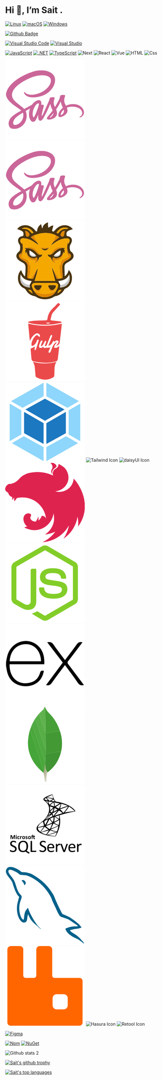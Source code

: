 <h1 align="left"> Hi 👋, I’m Sait .</h1>

[![Linux](https://svgshare.com/i/Zhy.svg)](https://svgshare.com/i/Zhy.svg)
[![macOS](https://svgshare.com/i/ZjP.svg)](https://svgshare.com/i/ZjP.svg)
[![Windows](https://svgshare.com/i/ZhY.svg)](https://svgshare.com/i/ZhY.svg)

[![Github Badge](https://img.shields.io/badge/-Github-000?style=quare&labelColor=000&logo=Github&logoColor=white&link=link)](link) 

[![Visual Studio Code](https://img.shields.io/badge/--007ACC?logo=visual%20studio%20code&logoColor=ffffff)](https://code.visualstudio.com/)
[![Visual Studio](https://badgen.net/badge/icon/visualstudio?icon=visualstudio&label)](https://visualstudio.microsoft.com)

[![JavaScript](https://img.shields.io/badge/--F7DF1E?logo=javascript&logoColor=000)](https://www.javascript.com/)
[![.NET](https://img.shields.io/badge/--512BD4?logo=.net&logoColor=ffffff)](https://dotnet.microsoft.com/)
[![TypeScript](https://img.shields.io/badge/--3178C6?logo=typescript&logoColor=ffffff)](https://www.typescriptlang.org/)
![Next](https://img.shields.io/badge/-Next.js-000000?logo=next.js&logoColor=FFFFFF)
![React](https://img.shields.io/badge/-React-61DAFB?logo=react&logoColor=FFFFFF)
![Vue](https://img.shields.io/badge/-Vue.js-4FC08D?logo=vue.js&logoColor=FFFFFF)
![HTML](https://img.shields.io/badge/-HTML-E34F26?logo=html5&logoColor=FFFFFF)
![Css](https://img.shields.io/badge/-CSS-1572B6?logo=css3&logoColor=FFFFFF)

![Sass Icon](https://raw.githubusercontent.com/devicons/devicon/master/icons/sass/sass-original.svg)
![SCSS Icon](https://raw.githubusercontent.com/devicons/devicon/master/icons/sass/sass-original.svg)
![Grunt Icon](https://raw.githubusercontent.com/devicons/devicon/master/icons/grunt/grunt-original.svg)
![Gulp Icon](https://raw.githubusercontent.com/devicons/devicon/master/icons/gulp/gulp-plain.svg)
![Webpack Icon](https://raw.githubusercontent.com/devicons/devicon/master/icons/webpack/webpack-original.svg)
<img src="https://tailwindcss.com/favicon-32x32.png" alt="Tailwind Icon" width="24"/>
<img src="https://raw.githubusercontent.com/saadeghi/daisyui/main/docs/.vuepress/public/logo.png" alt="daisyUI Icon" width="24"/>
![NestJS Icon](https://raw.githubusercontent.com/devicons/devicon/master/icons/nestjs/nestjs-plain.svg)
![Node.js Icon](https://raw.githubusercontent.com/devicons/devicon/master/icons/nodejs/nodejs-original.svg)
![Express.js Icon](https://raw.githubusercontent.com/devicons/devicon/master/icons/express/express-original.svg)
![MongoDB Icon](https://raw.githubusercontent.com/devicons/devicon/master/icons/mongodb/mongodb-original.svg)
![Microsoft SQL Server Icon](https://raw.githubusercontent.com/devicons/devicon/master/icons/microsoftsqlserver/microsoftsqlserver-plain-wordmark.svg)
![MySQL Icon](https://raw.githubusercontent.com/devicons/devicon/master/icons/mysql/mysql-original.svg)
![RabbitMQ Icon](https://raw.githubusercontent.com/devicons/devicon/master/icons/rabbitmq/rabbitmq-original.svg)
![Hasura Icon](https://raw.githubusercontent.com/hasura/graphql-engine/main/community/branding/logo/hasura_logo_horizontal_blue_300x100.png)
![Retool Icon](https://avatars.githubusercontent.com/u/27364458?s=200&v=4)


[![Figma](https://img.shields.io/badge/--F24E1E?logo=figma&logoColor=ffffff)](https://www.figma.com/)

[![Npm](https://badgen.net/badge/icon/npm?icon=npm&label)](https://https://npmjs.com/)
[![NuGet](https://badgen.net/badge/icon/nuget?icon=nuget&label)](https://https://nuget.org/)


![Github stats 2](https://github-readme-stats.vercel.app/api?username=srgul&show_icons=true&theme=radical)

[![Sait's github trophy](https://github-profile-trophy.vercel.app/?username=srgul&row=1)](https://github.com/ryo-ma/github-profile-trophy)


[![Sait's top languages](https://github-readme-stats.vercel.app/api/top-langs/?username=srgul&theme=blue-green)](https://github.com/anuraghazra/github-readme-stats)
